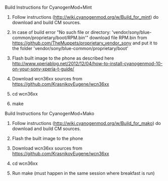 
Build Instructions for CyanogenMod+Mint

1) Follow instructions (http://wiki.cyanogenmod.org/w/Build_for_mint)
   do download and build CM sources.

2) In case of build error "No such file or directory:
   'vendor/sony/blue-common/proprietary/boot/RPM.bin'" download file
   RPM.bin from https://github.com/TheMuppets/proprietary_vendor_sony
   and put it to the folder 'vendor/sony/blue-common/proprietary/boot'

3) Flash built image to the phone as described here
   http://www.xperiablog.net/2012/12/04/how-to-install-cyanogenmod-10-on-your-sony-xperia-t-guide/

4) Download wcn36xx sources from https://github.com/KrasnikovEugene/wcn36xx

5) cd wcn36xx

6) make

Build Instructions for CyanogenMod+Mako

1) Follow instructions (http://wiki.cyanogenmod.org/w/Build_for_mako)
   do download and build CM sources.

3) Flash the built image to the phone

4) Download wcn36xx sources from https://github.com/KrasnikovEugene/wcn36xx

5) cd wcn36xx

6) Run make (must happen in the same session where breakfast is run)

